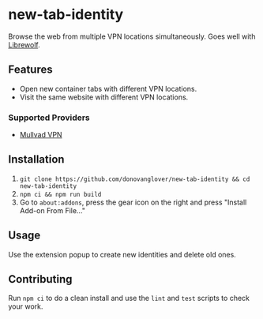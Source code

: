 # new-tab-identity

Browse the web from multiple VPN locations simultaneously. Goes well with [Librewolf](https://librewolf.net/).

## Features

- Open new container tabs with different VPN locations.
- Visit the same website with different VPN locations.

### Supported Providers

- [Mullvad VPN](https://mullvad.net)

## Installation

1. `git clone https://github.com/donovanglover/new-tab-identity && cd new-tab-identity`
2. `npm ci && npm run build`
3. Go to `about:addons`, press the gear icon on the right and press "Install Add-on From File..."

## Usage

Use the extension popup to create new identities and delete old ones.

## Contributing

Run `npm ci` to do a clean install and use the `lint` and `test` scripts to check your work.
